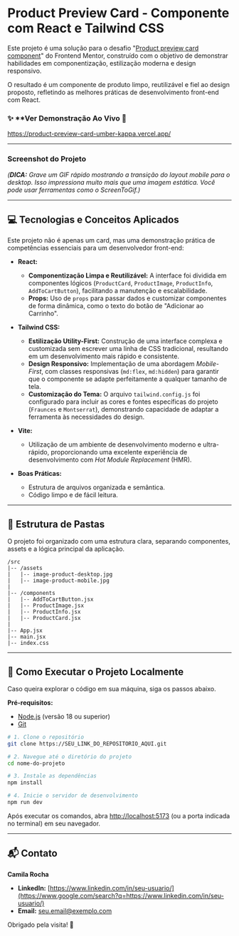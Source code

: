 # Product Preview Card - Componente com React e Tailwind CSS

Este projeto é uma solução para o desafio "[Product preview card component](https://www.frontendmentor.io/challenges/product-preview-card-component-GO7UmttRfa)" do Frontend Mentor, construído com o objetivo de demonstrar habilidades em componentização, estilização moderna e design responsivo.

O resultado é um componente de produto limpo, reutilizável e fiel ao design proposto, refletindo as melhores práticas de desenvolvimento front-end com React.

### ✨ **Ver Demonstração Ao Vivo 🚀
https://product-preview-card-umber-kappa.vercel.app/

-----

### Screenshot do Projeto

*(**DICA:** Grave um GIF rápido mostrando a transição do layout mobile para o desktop. Isso impressiona muito mais que uma imagem estática. Você pode usar ferramentas como o ScreenToGif.)*

-----

## 💻 Tecnologias e Conceitos Aplicados

Este projeto não é apenas um card, mas uma demonstração prática de competências essenciais para um desenvolvedor front-end:

  * **React:**

      * **Componentização Limpa e Reutilizável:** A interface foi dividida em componentes lógicos (`ProductCard`, `ProductImage`, `ProductInfo`, `AddToCartButton`), facilitando a manutenção e escalabilidade.
      * **Props:** Uso de `props` para passar dados e customizar componentes de forma dinâmica, como o texto do botão de "Adicionar ao Carrinho".

  * **Tailwind CSS:**

      * **Estilização Utility-First:** Construção de uma interface complexa e customizada sem escrever uma linha de CSS tradicional, resultando em um desenvolvimento mais rápido e consistente.
      * **Design Responsivo:** Implementação de uma abordagem *Mobile-First*, com classes responsivas (`md:flex`, `md:hidden`) para garantir que o componente se adapte perfeitamente a qualquer tamanho de tela.
      * **Customização do Tema:** O arquivo `tailwind.config.js` foi configurado para incluir as cores e fontes específicas do projeto (`Fraunces` e `Montserrat`), demonstrando capacidade de adaptar a ferramenta às necessidades do design.

  * **Vite:**

      * Utilização de um ambiente de desenvolvimento moderno e ultra-rápido, proporcionando uma excelente experiência de desenvolvimento com *Hot Module Replacement* (HMR).

  * **Boas Práticas:**

      * Estrutura de arquivos organizada e semântica.
      * Código limpo e de fácil leitura.

-----

## 📁 Estrutura de Pastas

O projeto foi organizado com uma estrutura clara, separando componentes, assets e a lógica principal da aplicação.

```
/src
|-- /assets
|   |-- image-product-desktop.jpg
|   |-- image-product-mobile.jpg
|
|-- /components
|   |-- AddToCartButton.jsx
|   |-- ProductImage.jsx
|   |-- ProductInfo.jsx
|   |-- ProductCard.jsx
|
|-- App.jsx
|-- main.jsx
|-- index.css
```

-----

## 🚀 Como Executar o Projeto Localmente

Caso queira explorar o código em sua máquina, siga os passos abaixo.

**Pré-requisitos:**

  * [Node.js](https://nodejs.org/en/) (versão 18 ou superior)
  * [Git](https://git-scm.com/)


```bash
# 1. Clone o repositório
git clone https://SEU_LINK_DO_REPOSITORIO_AQUI.git

# 2. Navegue até o diretório do projeto
cd nome-do-projeto

# 3. Instale as dependências
npm install

# 4. Inicie o servidor de desenvolvimento
npm run dev
```

Após executar os comandos, abra [http://localhost:5173](https://www.google.com/search?q=http://localhost:5173) (ou a porta indicada no terminal) em seu navegador.

-----

## 📬 Contato

**Camila Rocha**

  * **LinkedIn:** [https://www.linkedin.com/in/seu-usuario/](https://www.google.com/search?q=https://www.linkedin.com/in/seu-usuario/)
  * **Email:** seu.email@exemplo.com

Obrigado pela visita! 👋
